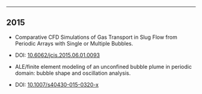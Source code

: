 ---
## 2015

- Comparative CFD Simulations of Gas Transport in Slug Flow from Periodic Arrays with Single or Multiple Bubbles. 
- DOI: [10.6062/jcis.2015.06.01.0093](https://dx.doi.org/10.6062/jcis.2015.06.01.0093)

- ALE/finite element modeling of an unconfined bubble plume in periodic domain: bubble shape and oscillation analysis. 
- DOI: [10.1007/s40430-015-0320-x](https://dx.doi.org/10.1007/s40430-015-0320-x)



